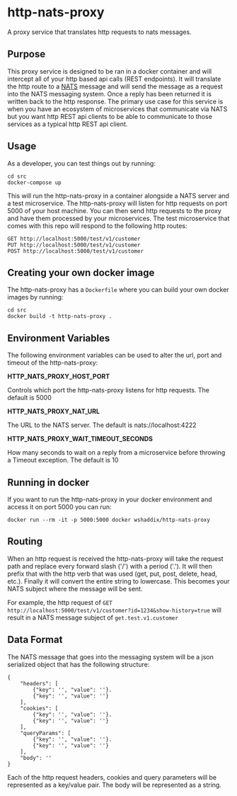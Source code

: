 # http-nats-proxy
A proxy service that translates http requests to nats messages.

## Purpose
This proxy service is designed to be ran in a docker container and will intercept all of your http based api calls (REST endpoints). It will translate the http route to a [NATS](https://nats.io) message and will send the message as a request into the NATS messaging system. Once a reply has been returned it is written back to the http response. The primary use case for this service is when you have an ecosystem of microservices that communicate via NATS but you want http REST api clients to be able to communicate to those services as a typical http REST api client.

## Usage
As a developer, you can test things out by running:

```
cd src
docker-compose up
```

This will run the http-nats-proxy in a container alongside a NATS server and a test microservice. The http-nats-proxy will listen for http requests on port 5000 of your host machine. You can then send http requests to the proxy and have them processed by your microservices. The test microservice that comes with this repo will respond to the following http routes:

```
GET http://localhost:5000/test/v1/customer
PUT http://localhost:5000/test/v1/customer
POST http://localhost:5000/test/v1/customer
```


## Creating your own docker image
The http-nats-proxy has a `Dockerfile` where you can build your own docker images by running:

```
cd src
docker build -t http-nats-proxy .
```

## Environment Variables
The following environment variables can be used to alter the url, port and timeout of the http-nats-proxy:

**HTTP_NATS_PROXY_HOST_PORT**

Controls which port the http-nats-proxy listens for http requests. The default is 5000

**HTTP_NATS_PROXY_NAT_URL**

The URL to the NATS server. The default is nats://localhost:4222

**HTTP_NATS_PROXY_WAIT_TIMEOUT_SECONDS**

How many seconds to wait on a reply from a microservice before throwing a Timeout exception. The default is 10

## Running in docker
If you want to run the http-nats-proxy in your docker environment and access it on port 5000 you can run:

```
docker run --rm -it -p 5000:5000 docker wshaddix/http-nats-proxy
```

## Routing
When an http request is received the http-nats-proxy will take the request path and replace every forward slash ('/') with a period ('.'). It will then prefix that with the http verb that was used (get, put, post, delete, head, etc.). Finally it will convert the entire string to lowercase. This becomes your NATS subject where the message will be sent.

For example, the http request of `GET http://localhost:5000/test/v1/customer?id=1234&show-history=true` will result in a NATS message subject of `get.test.v1.customer`

## Data Format
The NATS message that goes into the messaging system will be a json serialized object that has the following structure:

```
{
	"headers": [
		{"key": '', "value": ''}.
		{"key": '', "value": ''}
	],
	"cookies": [
		{"key": '', "value": ''}.
		{"key": '', "value": ''}
	],
	"queryParams": [
		{"key": '', "value": ''}.
		{"key": '', "value": ''}
	],
	"body": ''
}
```

Each of the http request headers, cookies and query parameters will be represented as a key/value pair. The body will be represented as a string.